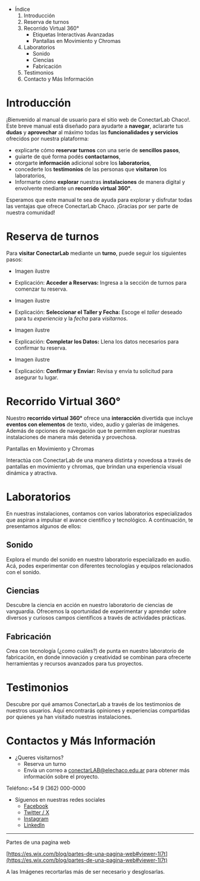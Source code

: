 - Índice
    1. Introducción
    2. Reserva de turnos
    3. Recorrido Virtual 360°
        - Etiquetas Interactivas Avanzadas
        - Pantallas en Movimiento y Chromas
    4. Laboratorios
        - Sonido
        - Ciencias
        - Fabricación
    6. Testimonios
    7. Contacto y Más Información

# Introducción

¡Bienvenido al manual de usuario para el sitio web de ConectarLab Chaco!. Este breve manual está diseñado para ayudarte a **navegar**, aclararte tus **dudas** y **aprovechar** al máximo todas las **funcionalidades y servicios** ofrecidos por nuestra plataforma:
-  explicarte cómo **reservar turnos** con una serie de **sencillos pasos**,
-  guiarte de qué forma podés **contactarnos**,
-  otorgarte **información** adicional sobre los **laboratorios**,
-  concederte los **testimonios** de las personas que **visitaron** los laboratorios,
- Informarte cómo **explorar** nuestras **instalaciones** de manera digital y envolvente mediante un **recorrido virtual 360°**.

Esperamos que este manual te sea de ayuda para explorar y disfrutar todas las ventajas que ofrece ConectarLab Chaco. ¡Gracias por ser parte de nuestra comunidad!

# Reserva de turnos

Para **visitar ConectarLab** mediante un **turno**, puede seguir los siguientes pasos: 

- Imagen ilustre
- Explicación: **Acceder a Reservas:** Ingresa a la sección de turnos para comenzar tu reserva.

- Imagen ilustre
- Explicación: **Seleccionar el Taller y Fecha:** Escoge el *taller* deseado para tu *experiencia* y la *fecha* para *visitarnos*.

- Imagen ilustre
- Explicación: **Completar los Datos:** Llena los datos necesarios para confirmar tu reserva.

- Imagen ilustre
- Explicación: **Confirmar y Enviar:** Revisa y envía tu solicitud para asegurar tu lugar.
# Recorrido Virtual 360°

Nuestro **recorrido virtual 360°** ofrece una **interacción** divertida que incluye **eventos con elementos** de texto, video, audio y galerías de imágenes. Además de opciones de navegación que te permiten explorar nuestras instalaciones de manera más detenida y provechosa.

Pantallas en Movimiento y Chromas

Interactúa con ConectarLab de una manera distinta y novedosa a través de pantallas en movimiento y chromas, que brindan una experiencia visual dinámica y atractiva.

# Laboratorios

En nuestras instalaciones, contamos con varios laboratorios especializados que aspiran a impulsar el avance científico y tecnológico. A continuación, te presentamos algunos de ellos:

## Sonido

Explora el mundo del sonido en nuestro laboratorio especializado en audio. Acá, podes experimentar con diferentes tecnologías y equipos relacionados con el sonido.

## Ciencias

Descubre la ciencia en acción en nuestro laboratorio de ciencias de vanguardia. Ofrecemos la oportunidad de experimentar y aprender sobre diversos y curiosos campos científicos a través de actividades prácticas.

## Fabricación

Crea con tecnología (¿como cuáles?) de punta en nuestro laboratorio de fabricación, en donde innovación y creatividad se combinan para ofrecerte herramientas y recursos avanzados para tus proyectos.



# Testimonios

Descubre por qué amamos ConectarLab a través de los testimonios de nuestros usuarios. Aquí encontrarás opiniones y experiencias compartidas por quienes ya han visitado nuestras instalaciones.

# Contactos y Más Información

- ¿Queres visitarnos? 
	- Reserva un turno
	- Envía un correo a conectarLAB@elechaco.edu.ar para obtener más información sobre el proyecto.

Teléfono:+54 9 (362) 000-0000

- Síguenos en nuestras redes sociales
	- [Facebook](https://www.facebook.com/p/Conectarlabchaco-100083376645313/)
	- [Twitter / X]()
	- [Instagram](https://www.instagram.com/conectarlabchaco/)
	- [LinkedIn](https://www.linkedin.com/in/anabel-nazar-1644b2129/)

---

Partes de una pagina web

[https://es.wix.com/blog/partes-de-una-pagina-web#viewer-1l7t](https://es.wix.com/blog/partes-de-una-pagina-web#viewer-1l7t)

A las Imágenes recortarlas más de ser necesario y desglosarlas.